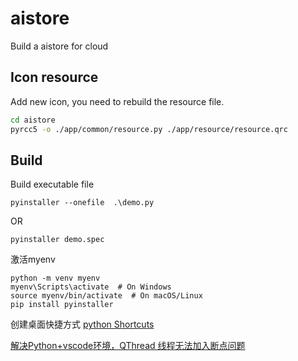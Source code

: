 <!--
 * @Author: Firmin.Sun fmsunyh@gmail.com
 * @Date: 2024-06-14 18:28:18
 * @LastEditors: Firmin.Sun fmsunyh@gmail.com
 * @LastEditTime: 2024-06-19 11:40:16
 * @FilePath: \aistore\README.md
 * @Description: Content of readme
-->
# aistore
Build a aistore for cloud

## Icon resource

Add new icon, you need to rebuild the resource file.
```bash
cd aistore
pyrcc5 -o ./app/common/resource.py ./app/resource/resource.qrc
```

## Build
Build executable file 
```
pyinstaller --onefile  .\demo.py
```

OR
```
pyinstaller demo.spec
```

激活myenv
```
python -m venv myenv
myenv\Scripts\activate  # On Windows
source myenv/bin/activate  # On macOS/Linux
pip install pyinstaller

```

创建桌面快捷方式
[python Shortcuts](https://winshell.readthedocs.io/en/latest/shortcuts.html)


[解决Python+vscode环境，QThread 线程无法加入断点问题](https://blog.csdn.net/kanbang/article/details/133808155)